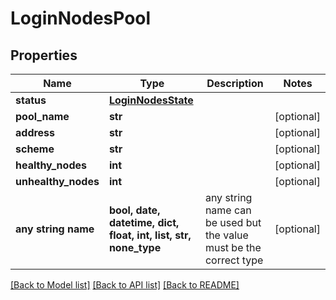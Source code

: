 # LoginNodesPool


## Properties
Name | Type | Description | Notes
------------ | ------------- | ------------- | -------------
**status** | [**LoginNodesState**](LoginNodesState.md) |  | 
**pool_name** | **str** |  | [optional] 
**address** | **str** |  | [optional] 
**scheme** | **str** |  | [optional] 
**healthy_nodes** | **int** |  | [optional] 
**unhealthy_nodes** | **int** |  | [optional] 
**any string name** | **bool, date, datetime, dict, float, int, list, str, none_type** | any string name can be used but the value must be the correct type | [optional]

[[Back to Model list]](../README.md#documentation-for-models) [[Back to API list]](../README.md#documentation-for-api-endpoints) [[Back to README]](../README.md)


